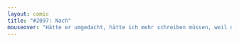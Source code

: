 ```yaml
---
layout: comic
title: "#2097: Nach"
mouseover: "Hätte er umgedacht, hätte ich mehr schreiben müssen, weil das Wort ja kürzer ist."
---
```

